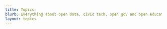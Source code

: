 ```yaml
---
title: Topics
blurb: Everything about open data, civic tech, open gov and open education
layout: topics
---
```

